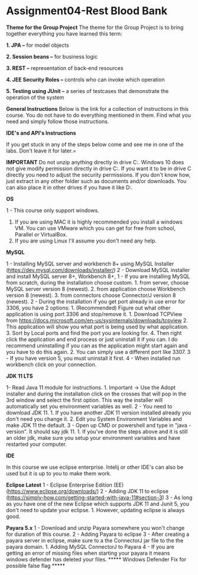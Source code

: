 # Assignment04-Rest Blood Bank

**Theme for the Group Project**
The theme for the Group Project is to bring together everything you have learned this term:

**1. JPA –** for model objects

**2. Session beans –** for business logic

**3. REST –** representation of back-end resources

**4. JEE Security Roles –** controls who can invoke which operation

**5. Testing using JUnit –** a series of testcases that demonstrate the operation of the system


**General Instructions**
Below is the link for a collection of instructions in this course. You do not have to do everything mentioned in them. Find what you need and simply follow those instructions.

**IDE's and API's Instructions**

If you get stuck in any of the steps below come and see me in one of the labs. Don't leave it for later.=

**IMPORTANT**
Do not unzip anything directly in drive C:\. Windows 10 does not give modify permission directly in drive C:\.
If you want it to be in drive C directly you need to adjust the security permissions.
If you don't know how, just extract in any other folder such as documents and/or downloads. You can also place it in other drives if you have it like D:\.

**OS**

1 - This course only support windows.
   1. If you are using MAC it is highly recommended you install a windows VM. You can use VMware which you can get for free from school, Parallel or VirtualBox.
   2. If you are using Linux I'll assume you don't need any help.

**MySQL**

1 - Installing MySQL server and workbench 8+ using MySQL Installer (https://dev.mysql.com/downloads/installer/)
2 - Download MySQL installer and install MySQL server 8+, Workbench 8+,
  1 - If you are installing MySQL from scratch, during the installation choose custom.
    1. from server, choose MySQL server version 8 (newest).
    2. from application choose Workbench version 8 (newest).
    3. from connectors choose Connector/J version 8 (newest).
  2 - During the installation if you get port already in use error for 3306, you have 2 options:
    1. (Recommended) Figure out what other application is using port 3306 and stop/remove it.
        1. Download TCPView from https://docs.microsoft.com/en-us/sysinternals/downloads/tcpview
        2. This application will show you what port is being used by what application.
        3. Sort by Local ports and find the port you are looking for.
        4. Then right click the application and end process or just uninstall it if you can. I do recommend uninstalling if you              can as the application might start again and you have to do this again.
    2. You can simply use a different port like 3307.
3 - If you have version 5, you must uninstall it first.
4 - When installed run workbench click on your connection.

**JDK 11 LTS**

1- Read Java 11 module for instructions.
    1. Important -> Use the Adopt installer and during the installation click on the crosses that will pop in the 3rd window and select the first option. This way the installer will automatically set you environment variables as well.
2 - You need to download JDK 11.
     1. If you have another JDK 11 version installed already you don't need you change it.
     2. Edit you System Environment Variables and make JDK 11 the default.
3 - Open up CMD or powershell and type in "java -version". It should say jdk 11.
     1. If you've done the steps above and it is still an older jdk, make sure you setup your environment variables and have restarted your computer.

**IDE**

In this course we use eclipse enterprise. Intelij or other IDE's can also be used but it is up to you to make them work.

**Eclipse Latest**
1 - Eclipse Enterprise Edition (EE) (https://www.eclipse.org/downloads/)
2 - Adding JDK 11 to eclipse (https://simply-how.com/getting-started-with-java-11#section-3)
3 - As long as you have one of the new Eclipse which supports JDK 11 and Junit 5, you don't need to update your eclipse.
    1. However, updating eclipse is always good.

**Payara 5.x**
1 - Download and unzip Payara somewhere you won't change for duration of this course.
2 - Adding Payara to eclipse
3 - After creating a payara server in eclipse, make sure to a the ConnectorJ jar file to the the payara domain.
    1. Adding MySQL ConnectorJ to Payara
4 - If you are getting an error of missing files when starting your payara it means windows defender has deleted your files.
***** Windows Defender Fix for possible false flag *****


